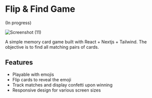 # Flip & Find Game

(In progress)

![Screenshot (11)](https://github.com/user-attachments/assets/9f70b218-eacf-4091-b43c-b37be23bb9f9)

A simple memory card game built with React + Nextjs + Tailwind. The objective is to find all matching pairs of cards.

## Features

- Playable with emojis 
- Flip cards to reveal the emoji
- Track matches and display confetti upon winning
- Responsive design for various screen sizes

